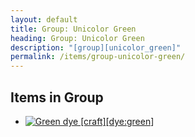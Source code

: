 ```yaml
---
layout: default
title: Group: Unicolor Green
heading: Group: Unicolor Green
description: "[group][unicolor_green]"
permalink: /items/group-unicolor-green/
---
```



## Items in Group

<ul class="list-items clearfix">
    <li><a href="{{site.baseurl}}/items/dye-green/"><img src="{{site.baseurl}}/assets/img/items/textures/dye_green.png" data-toggle="tooltip" title="Green dye [craft][dye:green]"></a></li>
</ul>
